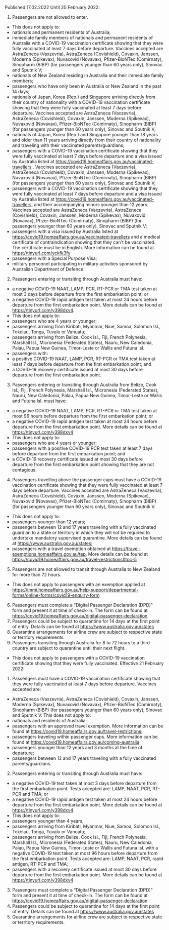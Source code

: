 Published 17.02.2022
Until 20 February 2022:
1. Passengers are not allowed to enter.
- This does not apply to:
- nationals and permanent residents of Australia;
- immediate family members of nationals and permanent residents of Australia with a COVID-19 vaccination certificate showing that they were fully vaccinated at least 7 days before departure. Vaccines accepted are AstraZeneca (Vaxzevria), AstraZeneca (Covishield), Covaxin, Janssen, Moderna (Spikevax), Nuvaxovid (Novavax), Pfizer-BioNTec (Comirnaty), Sinopharm (BIBP) (for passengers younger than 60 years only), Sinovac and Sputnik V;
- nationals of New Zealand residing in Australia and their immediate family members;
- passengers who have only been in Australia or New Zealand in the past 14 days;
- nationals of Japan, Korea (Rep.) and Singapore arriving directly from their country of nationality with a COVID-19 vaccination certificate showing that they were fully vaccinated at least 7 days before departure. Vaccines accepted are AstraZeneca (Vaxzevria), AstraZeneca (Covishield), Covaxin, Janssen, Moderna (Spikevax), Nuvaxovid (Novavax), Pfizer-BioNTec (Comirnaty), Sinopharm (BIBP) (for passengers younger than 60 years only), Sinovac and Sputnik V;
- nationals of Japan, Korea (Rep.) and Singapore younger than 18 years and older than 11 years arriving directly from their country of nationality and traveling with their vaccinated parents/guardians;
- passengers with a COVID-19 vaccination certificate showing that they were fully vaccinated at least 7 days before departure and a visa issued by Australia listed at <a href="https://covid19.homeaffairs.gov.au/vaccinated-travellers">https://covid19.homeaffairs.gov.au/vaccinated-travellers</a> . Vaccines accepted are AstraZeneca (Vaxzevria), AstraZeneca (Covishield), Covaxin, Janssen, Moderna (Spikevax), Nuvaxovid (Novavax), Pfizer-BioNTec (Comirnaty), Sinopharm (BIBP) (for passengers younger than 60 years only), Sinovac and Sputnik V;
- passengers with a COVID-19 vaccination certificate showing that they were fully vaccinated at least 7 days before departure and a visa issued by Australia listed at <a href="https://covid19.homeaffairs.gov.au/vaccinated-travellers">https://covid19.homeaffairs.gov.au/vaccinated-travellers</a>, and their accompanying minors younger than 12 years. Vaccines accepted are AstraZeneca (Vaxzevria), AstraZeneca (Covishield), Covaxin, Janssen, Moderna (Spikevax), Nuvaxovid (Novavax), Pfizer-BioNTec (Comirnaty), Sinopharm (BIBP) (for passengers younger than 60 years only), Sinovac and Sputnik V;
- passengers with a visa issued by Australia listed at <a href="https://covid19.homeaffairs.gov.au/vaccinated-travellers">https://covid19.homeaffairs.gov.au/vaccinated-travellers</a> and a medical certificate of contraindication showing that they can't be vaccinated. The certificate must be in English. More information can be found at <a href="https://tinyurl.com/yckfk3fy">https://tinyurl.com/yckfk3fy</a>
- passengers with a Special Purpose Visa;
- military personnel participating in military activities sponsored by Australian Department of Defence.
2. Passengers entering or transiting through Australia must have:
- a negative COVID-19 NAAT, LAMP, PCR, RT-PCR or TMA test taken at most 3 days before departure from the first embarkation point; or
- a negative COVID-19 rapid antigen test taken at most 24 hours before departure from the first embarkation point.
More details can be found at <a href="https://tinyurl.com/y398dxv4">https://tinyurl.com/y398dxv4</a>.
- This does not apply to:
- passengers who are 4 years or younger;
- passengers arriving from Kiribati, Myanmar, Niue, Samoa, Solomon Isl., Tokelau, Tonga, Tuvalu or Vanuatu;
- passengers arriving from Belize, Cook Isl., Fiji, French Polynesia, Marshall Isl., Micronesia (Federated States), Nauru, New Caledonia, Palau, Papua New Guinea, Timor-Leste or Wallis and Futuna Isl.
- passengers with:
- a positive COVID-19 NAAT, LAMP, PCR, RT-PCR or TMA test taken at least 7 days before departure from the first embarkation point; and
- a COVID-19 recovery certificate issued at most 30 days before departure from the first embarkation point.
3. Passengers entering or transiting through Australia from Belize, Cook Isl., Fiji, French Polynesia, Marshall Isl., Micronesia (Federated States), Nauru, New Caledonia, Palau, Papua New Guinea, Timor-Leste or Wallis and Futuna Isl. must have:
- a negative COVID-19 NAAT, LAMP, PCR, RT-PCR or TMA test taken at most 96 hours before departure from the first embarkation point; or
- a negative COVID-19 rapid antigen test taken at most 24 hours before departure from the first embarkation point. More details can be found at <a href="https://tinyurl.com/y398dxv4">https://tinyurl.com/y398dxv4</a>
- This does not apply to:
- passengers who are 4 years or younger;
- passengers with a positive COVID-19 PCR test taken at least 7 days before departure from the first embarkation point; and
- a COVID-19 recovery certificate issued at most 30 days before departure from the first embarkation point showing that they are not contagious.
4. Passengers travelling above the passenger caps must have a COVID-19 vaccination certificate showing that they were fully vaccinated at least 7 days before departure. Vaccines accepted are AstraZeneca (Vaxzevria), AstraZeneca (Covishield), Covaxin, Janssen, Moderna (Spikevax), Nuvaxovid (Novavax), Pfizer-BioNTec (Comirnaty), Sinopharm (BIBP) (for passengers younger than 60 years only), Sinovac and Sputnik V.
- This does not apply to:
- passengers younger than 12 years;
- passengers between 12 and 17 years traveling with a fully vaccinated guardian to a state or territory in which they will not be required to undertake mandatory supervised quarantine. More details can be found at <a href="https://www.australia.gov.au/states">https://www.australia.gov.au/states</a>;
- passengers with a travel exemption obtained at <a href="https://travel-exemptions.homeaffairs.gov.au/tep">https://travel-exemptions.homeaffairs.gov.au/tep</a>. More details can be found at <a href="https://covid19.homeaffairs.gov.au/travel-restrictions#toc-5">https://covid19.homeaffairs.gov.au/travel-restrictions#toc-5</a>
5. Passengers are not allowed to transit through Australia to New Zealand for more than 72 hours.
- This does not apply to passengers with an exemption applied at <a href="https://immi.homeaffairs.gov.au/help-support/departmental-forms/online-forms/covid19-enquiry-form">https://immi.homeaffairs.gov.au/help-support/departmental-forms/online-forms/covid19-enquiry-form</a>
6. Passengers must complete a "Digital Passenger Declaration (DPD)" form and present it at time of check-in. The form can be found at <a href="https://covid19.homeaffairs.gov.au/digital-passenger-declaration">https://covid19.homeaffairs.gov.au/digital-passenger-declaration</a>
7. Passengers could be subject to quarantine for 14 days at the first point of entry. Details can be found at <a href="https://www.australia.gov.au/states">https://www.australia.gov.au/states</a>
8. Quarantine arrangements for airline crew are subject to respective state or territory requirements.
9. Passengers transiting through Australia for 8 to 72 hours to a third country are subject to quarantine until their next flight.
- This does not apply to passengers with a COVID-19 vaccination certificate showing that they were fully vaccinated.
Effective 21 February 2022:
1. Passengers must have a COVID-19 vaccination certificate showing that they were fully vaccinated at least 7 days before departure. Vaccines accepted are:
- AstraZeneca (Vaxzevria), AstraZeneca (Covishield), Covaxin, Janssen, Moderna (Spikevax), Nuvaxovid (Novavax), Pfizer-BioNTec (Comirnaty), Sinopharm (BIBP) (for passengers younger than 60 years only), Sinovac and Sputnik V.
This does not apply to:
- nationals and residents of Australia;
- passengers with an approved travel exemption. More information can be found at <a href="https://covid19.homeaffairs.gov.au/travel-restrictions">https://covid19.homeaffairs.gov.au/travel-restrictions</a>;
- passengers traveling within passenger caps. More information can be found at <a href="https://covid19.homeaffairs.gov.au/coming-australia">https://covid19.homeaffairs.gov.au/coming-australia</a>
- passengers younger than 12 years and 3 months at the time of departure;
- passengers between 12 and 17 years traveling with a fully vaccinated parents/guardians.
2. Passengers entering or transiting through Australia must have:
- a negative COVID-19 test taken at most 3 days before departure from the first embarkation point. Tests accepted are: LAMP, NAAT, PCR, RT-PCR and TMA; or
- a negative COVID-19 rapid antigen test taken at most 24 hours before departure from the first embarkation point. More details can be found at <a href="https://tinyurl.com/y398dxv4">https://tinyurl.com/y398dxv4</a>
- This does not apply to:
- passengers younger than 4 years;
- passengers arriving from Kiribati, Myanmar, Niue, Samoa, Solomon Isl., Tokelau, Tonga, Tuvalu or Vanuatu;
- passengers arriving from Belize, Cook Isl., Fiji, French Polynesia, Marshall Isl., Micronesia (Federated States), Nauru, New Caledonia, Palau, Papua New Guinea, Timor-Leste or Wallis and Futuna Isl. with a negative COVID-19 test taken at most 96 hours before departure from the first embarkation point. Tests accepted are: LAMP, NAAT, PCR, rapid antigen, RT-PCR and TMA;
- passengers with a recovery certificate issued at most 30 days before departure from the first embarkation point. More details can be found at <a href="https://tinyurl.com/y398dxv4">https://tinyurl.com/y398dxv4</a>
3. Passengers must complete a “Digital Passenger Declaration (DPD)" form and present it at time of check-in. The form can be found at <a href="https://covid19.homeaffairs.gov.au/digital-passenger-declaration">https://covid19.homeaffairs.gov.au/digital-passenger-declaration</a>
4. Passengers could be subject to quarantine for 14 days at the first point of entry. Details can be found at <a href="https://www.australia.gov.au/states">https://www.australia.gov.au/states</a>
5. Quarantine arrangements for airline crew are subject to respective state or territory requirements.